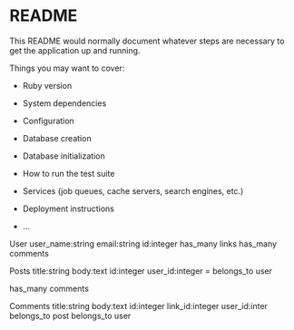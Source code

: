 # README

This README would normally document whatever steps are necessary to get the
application up and running.

Things you may want to cover:

* Ruby version

* System dependencies

* Configuration

* Database creation

* Database initialization

* How to run the test suite

* Services (job queues, cache servers, search engines, etc.)

* Deployment instructions

* ...

User
  user_name:string
  email:string
  id:integer
  has_many links
  has_many comments


Posts
  title:string
  body:text
  id:integer
  user_id:integer = belongs_to user
  
  has_many comments


Comments
  title:string
  body:text
  id:integer
  link_id:integer
  user_id:inter
  belongs_to post
  belongs_to user